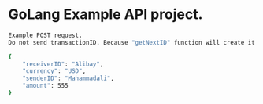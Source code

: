 # GoLang Example API project.
```sh
Example POST request.
Do not send transactionID. Because "getNextID" function will create it auotmatically.

{
	"receiverID": "Alibay",
	"currency": "USD",
	"senderID": "Mahammadali",
	"amount": 555
}
```
